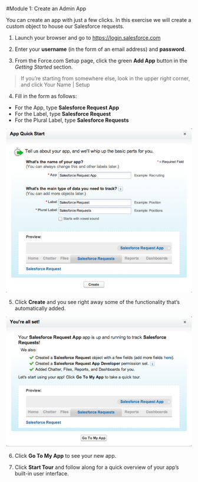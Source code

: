 
#Module 1: Create an Admin App


You can create an app with just a few clicks. In this exercise we will create a custom object to house our Salesforce requests.

1. Launch your browser and go to https://login.salesforce.com

2. Enter your **username** (in the form of an email address) and **password**.

3. From the Force.com Setup page, click the green **Add App** button in the _Getting Started_ section. 

> If you’re starting from somewhere else, look in the upper right corner, and click Your Name | Setup

4. Fill in the form as follows:
  - For the App, type **Salesforce Request App**
  - For the Label, type **Salesforce Request**
  - For the Plural Label, type **Salesforce Requests**

![](https://raw.githubusercontent.com/sready/DeclarativeWorkbook/master/images/01-app-quick-start.png)

5. Click **Create** and you see right away some of the functionality that’s automatically added.

![](https://raw.githubusercontent.com/sready/DeclarativeWorkbook/master/images/01-app-all-set.png)

6. Click **Go To My App** to see your new app.

7. Click **Start Tour** and follow along for a quick overview of your app’s built-in user interface.

